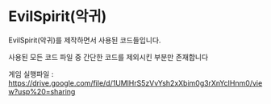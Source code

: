 # EvilSpirit(악귀)

EvilSpirit(악귀)를 제작하면서 사용된 코드들입니다.

사용된 모든 코드 파일 중 간단한 코드를 제외시킨 부분만 존재합니다

게임 실행파일 : https://drive.google.com/file/d/1UMlHrS5zVvYsh2xXbim0g3rXnYcIHnm0/view?usp%20=sharing
